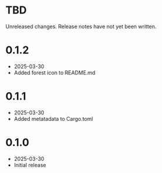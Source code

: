 TBD
===

Unreleased changes. Release notes have not yet been written.

0.1.2
=====

* 2025-03-30
* Added forest icon to README.md

0.1.1
=====

* 2025-03-30
* Added metatadata to Cargo.toml

0.1.0
=====

* 2025-03-30
* Initial release
